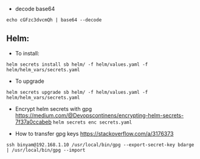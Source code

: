- decode base64
```console
echo cGFzc3dvcmQh | base64 --decode
```

## Helm:

- To install:
```console
helm secrets install sb helm/ -f helm/values.yaml -f helm/helm_vars/secrets.yaml
```

- To upgrade
```console
helm secrets upgrade sb helm/ -f helm/values.yaml -f helm/helm_vars/secrets.yaml
```

- Encrypt helm secrets with gpg
  https://medium.com/@Devopscontinens/encrypting-helm-secrets-7f37a0ccabeb
  `helm secrets enc secrets.yaml`


- How to transfer gpg keys
  https://stackoverflow.com/a/3176373
```console
ssh binyam@192.168.1.10 /usr/local/bin/gpg --export-secret-key bdarge | /usr/local/bin/gpg --import
```





